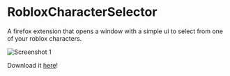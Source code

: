 # RobloxCharacterSelector
A firefox extension that opens a window with a simple ui to select from one of your roblox characters.

![Screenshot 1](https://github.com/user-attachments/assets/a9a8f0a1-0a73-4f79-88ed-3808d1de0f3d)

Download it [here](https://addons.mozilla.org/en-US/firefox/addon/roblox-character-chooser)!
